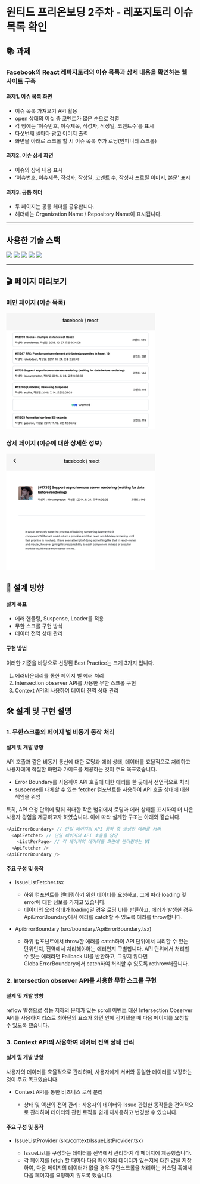 # 원티드 프리온보딩 2주차 - 레포지토리 이슈 목록 확인

## 📚 과제

### Facebook의 React 레파지토리의 이슈 목록과 상세 내용을 확인하는 웹 사이트 구축

#### 과제1. 이슈 목록 화면

- 이슈 목록 가져오기 API 활용
- open 상태의 이슈 중 코멘트가 많은 순으로 정렬
- 각 행에는 ‘이슈번호, 이슈제목, 작성자, 작성일, 코멘트수’를 표시
- 다섯번째 셀마다 광고 이미지 출력
- 화면을 아래로 스크롤 할 시 이슈 목록 추가 로딩(인피니티 스크롤)

#### 과제2. 이슈 상세 화면

- 이슈의 상세 내용 표시
- ‘이슈번호, 이슈제목, 작성자, 작성일, 코멘트 수, 작성자 프로필 이미지, 본문' 표시

#### 과제3. 공통 헤더

- 두 페이지는 공통 헤더를 공유합니다.
- 헤더에는 Organization Name / Repository Name이 표시됩니다.

---

## 사용한 기술 스택

<img src="https://shields.io/badge/TypeScript-3178C6?logo=TypeScript&logoColor=FFF&style=flat-square"/> <img src="https://img.shields.io/badge/React-61DAFB?style=flat-square&logo=React&logoColor=white"/> <img src="https://img.shields.io/badge/React Router-CA4245?style=flat-square&logo=React Router&logoColor=white"> <img src="https://img.shields.io/badge/Tailwind%20CSS-06B6D4?style=flat-square&logo=Tailwind%20CSS&logoColor=white"/> <img src="https://img.shields.io/badge/Octokit-2F93E0?style=flat-square&logo=Octopus-Deploy&logoColor=white"/>
</br>

---

## 🎬 페이지 미리보기

### 메인 페이지 (이슈 목록)

<img src="./src/assets/mainpage.png" width="400">

### 상세 페이지 (이슈에 대한 상세한 정보)

<img src="./src/assets/issuepage.png" width="400">

## 💭 설계 방향

#### 설계 목표

- 에러 핸들링, Suspense, Loader를 적용
- 무한 스크롤 구현 방식
- 데이터 전역 상태 관리

#### 구현 방법

이러한 기준을 바탕으로 선정된 Best Practice는 크게 3가지 입니다.

1. 에러바운더리를 통한 페이지 별 에러 처리
2. Intersection observer API를 사용한 무한 스크롤 구현
3. Context API의 사용하여 데이터 전역 상태 관리

## 🛠️ 설계 및 구현 설명

### 1. 무한스크롤의 페이지 별 비동기 동작 처리

#### 설계 및 개발 방향

API 호출과 같은 비동기 통신에 대한 로딩과 에러 상태, 데이터를 효율적으로 처리하고 사용자에게 적절한 화면과 가이드를 제공하는 것이 주요 목표였습니다.

- Error Boundary를 사용하여 API 호출에 대한 에러를 한 곳에서 선언적으로 처리
- suspense를 대체할 수 있는 fetcher 컴포넌트를 사용하여 API 호출 상태에 대한 책임을 위임

특히, API 요청 단위에 맞춰 최대한 작은 범위에서 로딩과 에러 상태를 표시하여 더 나은 사용자 경험을 제공하고자 하였습니다. 이에 따라 설계한 구조는 아래와 같습니다.

```javascript
<ApiErrorBoundary> // 단일 페이지의 API 동작 중 발생한 에러를 처리
  <ApiFetcher> // 단일 페이지의 API 호출을 담당
    <ListPerPage> // 각 페이지의 데이터를 화면에 렌더링하는 UI
  <ApiFetcher />
<ApiErrorBoundary />
```

#### 주요 구성 및 동작

- IssueListFetcher.tsx

  - 하위 컴포넌트를 렌더링하기 위한 데이터를 요청하고, 그에 따라 loading 및 error에 대한 정보를 가지고 있습니다.
  - 데이터의 요청 상태가 loading일 경우 로딩 UI를 반환하고, 에러가 발생한 경우 ApiErrorBoundary에서 에러를 catch할 수 있도록 에러를 throw합니다.

- ApiErrorBoundary (src/boundary/ApiErrorBoundary.tsx)

  - 하위 컴포넌트에서 throw한 에러를 catch하여 API 단위에서 처리할 수 있는 단위인지, 전역에서 처리해야하는 에러인지 구별합니다. API 단위에서 처리할 수 있는 에러라면 Fallback UI를 반환하고, 그렇지 않다면 GlobalErrorBoundary에서 catch하여 처리할 수 있도록 rethrow해줍니다.

### 2. Intersection observer API를 사용한 무한 스크롤 구현

#### 설계 및 개발 방향

reflow 발생으로 성능 저하의 문제가 있는 scroll 이벤트 대신 Intersection Observer API를 사용하여 리스트 최하단의 요소가 화면 안에 감지됐을 때 다음 페이지를 요청할 수 있도록 했습니다.

### 3. Context API의 사용하여 데이터 전역 상태 관리

#### 설계 및 개발 방향

사용자의 데이터를 효율적으로 관리하며, 사용자에게 서버와 동일한 데이터를 보장하는 것이 주요 목표였습니다.

- Context API를 통한 비즈니스 로직 분리

  - 상태 및 액션의 전역 관리 : 사용자의 데이터와 Issue 관련한 동작들을 전역적으로 관리하여 데이터와 관련 로직을 쉽게 재사용하고 변경할 수 있습니다.

#### 주요 구성 및 동작

- IssueListProvider (src/context/IssueListProvider.tsx)

  - IssueList를 구성하는 데이터를 전역에서 관리하여 각 페이지에 제공했습니다.
  - 각 페이지를 fetch 할 때마다 다음 페이지의 데이터가 있는지에 대한 값을 저장하여, 다음 페이지의 데이터가 없을 경우 무한스크롤을 처리하는 커스텀 훅에서 다음 페이지를 요청하지 않도록 했습니다.
